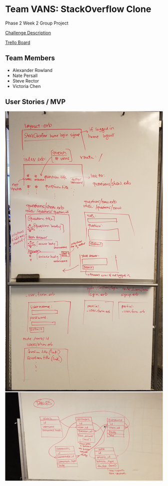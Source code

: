# Team VANS: StackOverflow Clone
Phase 2 Week 2 Group Project

[Challenge Description](https://github.com/sf-rock-doves-2017/sinatra-overflow-challenge)

[Trello Board](https://trello.com/b/ypGyjlHu/stackoverflow-clone-project)

## Team Members
* Alexander Rowland
* Nate Persall
* Steve Rector
* Victoria Chen

## User Stories / MVP
![Image of wireframes](./20170629_115247.jpg)
![Image of schema](./20170629_115703.jpg)
